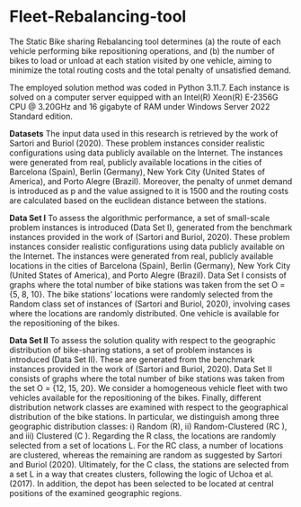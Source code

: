 # Fleet-Rebalancing-tool

The Static Bike sharing Rebalancing tool determines
(a) the route of each vehicle performing bike repositioning operations, and 
(b) the number of bikes to load or unload at each station visited by one vehicle,
aiming to minimize the total routing costs and the total penalty of unsatisfied demand.

The employed solution method was coded in Python 3.11.7. Each instance is solved on a computer server equipped with an Intel(R) Xeon(R) E-2356G CPU @
3.20GHz and 16 gigabyte of RAM under Windows Server 2022 Standard edition.

**Datasets**
The input data used in this research is retrieved by the work of Sartori and Buriol (2020). These problem instances consider realistic configurations using data
publicly available on the Internet. The instances were generated from real, publicly available locations in the cities of Barcelona (Spain), Berlin (Germany), New York City (United States of America), and Porto Alegre (Brazil). Moreover, the penalty of unmet demand is introduced as p and the value assigned to it is 1500 and the routing costs are calculated based on the euclidean distance between the stations. 

**Data Set I**
To assess the algorithmic performance, a set of small-scale problem instances is introduced (Data Set I), generated from the benchmark instances provided in
the work of (Sartori and Buriol, 2020). These problem instances consider realistic configurations using data publicly available on the Internet. The instances were generated from real, publicly available locations in the cities of Barcelona (Spain), Berlin (Germany), New York City (United States of America), and Porto Alegre (Brazil).
Data Set I consists of graphs where the total number of bike stations was taken from the set O = {5, 8, 10}. The bike stations’ locations were randomly selected from the Random class set of instances of (Sartori and Buriol, 2020), involving cases where the locations are randomly distributed. One vehicle is available for the repositioning of the bikes.

**Data Set II**
To assess the solution quality with respect to the geographic distribution of bike-sharing stations, a set of problem instances is introduced (Data Set II). These are generated from the benchmark instances provided in the work of (Sartori and Buriol, 2020). Data Set II consists of graphs where the total number of bike stations was taken from the set O = {12, 15, 20}. We consider a homogeneous vehicle fleet with two vehicles available for the repositioning of the bikes. Finally, different distribution network classes are examined with respect to the geographical distribution of the bike stations. In particular, we distinguish among three geographic distribution classes: i) Random (R), ii) Random-Clustered (RC ), and iii) Clustered (C ).
Regarding the R class, the locations are randomly selected from a set of locations L. For the RC class, a number of locations are clustered, whereas the remaining are random as suggested by Sartori and Buriol (2020). Ultimately, for the C class, the stations are selected from a set L in a way that creates clusters, following the logic of Uchoa et al. (2017). In addition, the depot has been selected to be located at central positions of the examined geographic regions.


